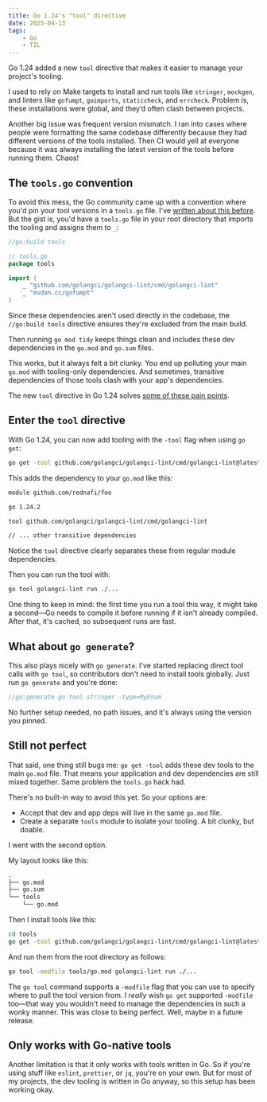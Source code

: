 ```yaml
---
title: Go 1.24's "tool" directive
date: 2025-04-13
tags:
    - Go
    - TIL
---
```


Go 1.24 added a new `tool` directive that makes it easier to manage your project's tooling.

I used to rely on Make targets to install and run tools like `stringer`, `mockgen`, and
linters like `gofumpt`, `goimports`, `staticcheck`, and `errcheck`. Problem is, these
installations were global, and they’d often clash between projects.

Another big issue was frequent version mismatch. I ran into cases where people were
formatting the same codebase differently because they had different versions of the tools
installed. Then CI would yell at everyone because it was always installing the latest
version of the tools before running them. Chaos!

## The `tools.go` convention

To avoid this mess, the Go community came up with a convention where you'd pin your tool
versions in a `tools.go` file. I've [written about this before]. But the gist is, you'd have
a `tools.go` file in your root directory that imports the tooling and assigns them to `_`:

```go
//go:build tools

// tools.go
package tools

import (
    _ "github.com/golangci/golangci-lint/cmd/golangci-lint"
    _ "mvdan.cc/gofumpt"
)
```

Since these dependencies aren't used directly in the codebase, the `//go:build tools`
directive ensures they're excluded from the main build.

Then running `go mod tidy` keeps things clean and includes these dev dependencies in the
`go.mod` and `go.sum` files.

This works, but it always felt a bit clunky. You end up polluting your main `go.mod` with
tooling-only dependencies. And sometimes, transitive dependencies of those tools clash with
your app's dependencies.

The new `tool` directive in Go 1.24 solves [some of these pain points].

## Enter the `tool` directive

With Go 1.24, you can now add tooling with the `-tool` flag when using `go get`:

```sh
go get -tool github.com/golangci/golangci-lint/cmd/golangci-lint@latest
```

This adds the dependency to your `go.mod` like this:

```txt
module github.com/rednafi/foo

go 1.24.2

tool github.com/golangci/golangci-lint/cmd/golangci-lint

// ... other transitive dependencies
```

Notice the `tool` directive clearly separates these from regular module dependencies.

Then you can run the tool with:

```sh
go tool golangci-lint run ./...
```

One thing to keep in mind: the first time you run a tool this way, it might take a second—Go
needs to compile it before running if it isn't already compiled. After that, it's cached, so
subsequent runs are fast.

## What about `go generate`?

This also plays nicely with `go generate`. I've started replacing direct tool calls with
`go tool`, so contributors don't need to install tools globally. Just run `go generate` and
you're done:

```go
//go:generate go tool stringer -type=MyEnum
```

No further setup needed, no path issues, and it's always using the version you pinned.

## Still not perfect

That said, one thing still bugs me: `go get -tool` adds these dev tools to the main `go.mod`
file. That means your application and dev dependencies are still mixed together. Same
problem the `tools.go` hack had.

There's no built-in way to avoid this yet. So your options are:

- Accept that dev and app deps will live in the same `go.mod` file.
- Create a separate `tools` module to isolate your tooling. A bit clunky, but doable.

I went with the second option.

My layout looks like this:

```txt
.
├── go.mod
├── go.sum
└── tools
    └── go.mod
```

Then I install tools like this:

```sh
cd tools
go get -tool github.com/golangci/golangci-lint/cmd/golangci-lint@latest
```

And run them from the root directory as follows:

```sh
go tool -modfile tools/go.mod golangci-lint run ./...
```

The `go tool` command supports a `-modfile` flag that you can use to specify where to pull
the tool version from. I _really_ wish `go get` supported `-modfile` too—that way you
wouldn't need to manage the dependencies in such a wonky manner. This was close to being
perfect. Well, maybe in a future release.

## Only works with Go-native tools

Another limitation is that it only works with tools written in Go. So if you're using stuff
like `eslint`, `prettier`, or `jq`, you're on your own. But for most of my projects, the dev
tooling is written in Go anyway, so this setup has been working okay.

<!-- Resources -->
<!-- prettier-ignore-start -->

<!-- Omitting dev dependencies in Go binaries -->
[written about this before]:
    /go/omit_dev_dependencies_in_binaries

<!-- Go toolchain still sticks the dev dependencies into the main go.mod file -->
[some of these pain points]:
    /go/tool_directive/#still-not-perfect

<!-- prettier-ignore-end -->
